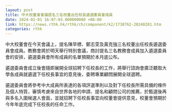 ```yaml
---
layout: post
title: 中大校董會會議提名三名校董出任校長遴選委員會成員
date: 2024-02-01 16:07:03.000000000 +08:00
link: https://news.rthk.hk/rthk/ch/component/k2/1738762-20240201.htm
categories: rthk
---
```


中大校董會在今天會議上，提名陳早標、鄭志雯及黃克強三名校董出任校長遴選委員會成員。教務會將於明天舉行特別會議，商討提名三名教務會成員加入遴選委員會的安排，遴選委員會所有成員的名單預期於本月底公布。

遴選委員會成立後會隨即展開全球招聘下任校長的工作，將舉行諮詢會廣泛聽取大學各成員就遴選下任校長事宜的意見後，委聘專業顧問展開全球選聘。

遴選委員會將參考中大成員所表達的各項評選準則以及對下任校長所需具備的條件及個人特質，審慎考慮來自世界各地的申請、提名和顧問公司的推薦，於甄選後再與多名入圍候選人會面，並就招聘下任校長事宜向校董會提供意見，校董會預期於今年年底完成下任校長的任命工作。
